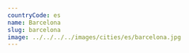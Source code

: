```yaml
---
countryCode: es
name: Barcelona
slug: barcelona
image: ../../../../images/cities/es/barcelona.jpg
---
```

